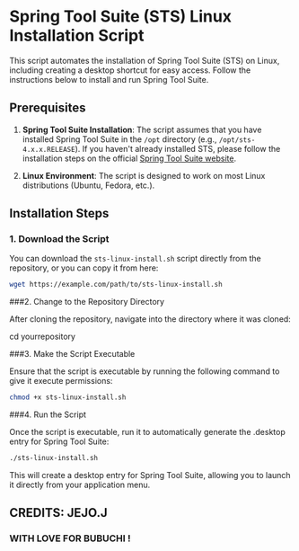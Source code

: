 # Spring Tool Suite (STS) Linux Installation Script

This script automates the installation of Spring Tool Suite (STS) on Linux, including creating a desktop shortcut for easy access. Follow the instructions below to install and run Spring Tool Suite.

## Prerequisites

1. **Spring Tool Suite Installation**: The script assumes that you have installed Spring Tool Suite in the `/opt` directory (e.g., `/opt/sts-4.x.x.RELEASE`). If you haven't already installed STS, please follow the installation steps on the official [Spring Tool Suite website](https://spring.io/tools).

2. **Linux Environment**: The script is designed to work on most Linux distributions (Ubuntu, Fedora, etc.).

## Installation Steps

### 1. Download the Script

You can download the `sts-linux-install.sh` script directly from the repository, or you can copy it from here:

```bash
wget https://example.com/path/to/sts-linux-install.sh
```
###2. Change to the Repository Directory

After cloning the repository, navigate into the directory where it was cloned:

cd yourrepository

###3. Make the Script Executable

Ensure that the script is executable by running the following command to give it execute permissions:
```bash
chmod +x sts-linux-install.sh
```
###4. Run the Script

Once the script is executable, run it to automatically generate the .desktop entry for Spring Tool Suite:
```bash
./sts-linux-install.sh
```
This will create a desktop entry for Spring Tool Suite, allowing you to launch it directly from your application menu.

## CREDITS: JEJO.J
### WITH LOVE FOR BUBUCHI ! 
